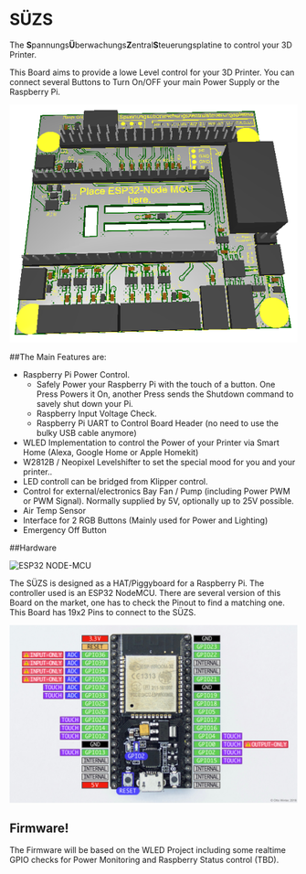 # SÜZS
The **S**pannungs**Ü**berwachungs**Z**entral**S**teuerungsplatine to control your 3D Printer.

This Board aims to provide a lowe Level control for your 3D Printer. You can connect several Buttons to Turn On/OFF your main Power Supply or the Raspberry Pi.


![ESP32 NODE-MCU](/images/PCB-3D.PNG)

##The Main Features are:

* Raspberry Pi Power Control. 
  * Safely Power your Raspberry Pi with the touch of a button. One Press Powers it On, another Press sends the Shutdown command to savely shut down your Pi.
  * Raspberry Input Voltage Check.
  * Raspberry Pi UART to Control Board Header (no need to use the bulky USB cable anymore)
* WLED Implementation to control the Power of your Printer via Smart Home (Alexa, Google Home or Apple Homekit)
* W2812B / Neopixel Levelshifter to set the special mood for you and your printer..
* LED controll can be bridged from Klipper control.
* Control for external/electronics Bay Fan / Pump (including Power PWM or PWM Signal). Normally supplied by 5V, optionally up to 25V possible.
* Air Temp Sensor
* Interface for 2 RGB Buttons (Mainly used for Power and Lighting)
* Emergency Off Button

##Hardware

![ESP32 NODE-MCU](/images/PCB.jpg)

The SÜZS is designed as a HAT/Piggyboard for a Raspberry Pi. The controller used is an ESP32 NodeMCU. 
There are several version of this Board on the market, one has to check the Pinout to find a matching one.
This Board has 19x2 Pins to connect to the SÜZS.

![ESP32 NODE-MCU](/images/nodemcu_esp32-full.jpg)


## Firmware!

The Firmware will be based on the WLED Project including some realtime GPIO checks for Power Monitoring and Raspberry Status control (TBD).